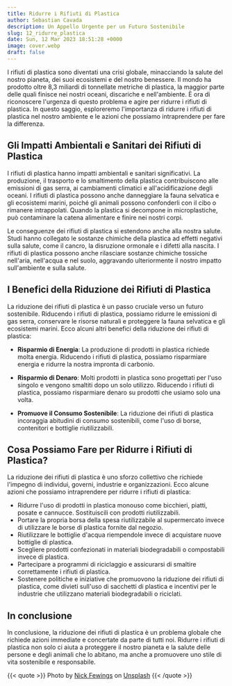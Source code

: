 ```yaml
---
title: Ridurre i Rifiuti di Plastica
author: Sebastian Cavada
description: Un Appello Urgente per un Futuro Sostenibile
slug: 12_ridurre_plastica
date: Sun, 12 Mar 2023 18:51:28 +0000
image: cover.webp
draft: false
---
```


I rifiuti di plastica sono diventati una crisi globale, minacciando la salute del nostro pianeta, dei suoi ecosistemi e del nostro benessere. Il mondo ha prodotto oltre 8,3 miliardi di tonnellate metriche di plastica, la maggior parte delle quali finisce nei nostri oceani, discariche e nell'ambiente. È ora di riconoscere l'urgenza di questo problema e agire per ridurre i rifiuti di plastica. In questo saggio, esploreremo l'importanza di ridurre i rifiuti di plastica nel nostro ambiente e le azioni che possiamo intraprendere per fare la differenza.

## Gli Impatti Ambientali e Sanitari dei Rifiuti di Plastica

I rifiuti di plastica hanno impatti ambientali e sanitari significativi. La produzione, il trasporto e lo smaltimento della plastica contribuiscono alle emissioni di gas serra, ai cambiamenti climatici e all'acidificazione degli oceani. I rifiuti di plastica possono anche danneggiare la fauna selvatica e gli ecosistemi marini, poiché gli animali possono confonderli con il cibo o rimanere intrappolati. Quando la plastica si decompone in microplastiche, può contaminare la catena alimentare e finire nei nostri corpi.

Le conseguenze dei rifiuti di plastica si estendono anche alla nostra salute. Studi hanno collegato le sostanze chimiche della plastica ad effetti negativi sulla salute, come il cancro, la disruzione ormonale e i difetti alla nascita. I rifiuti di plastica possono anche rilasciare sostanze chimiche tossiche nell'aria, nell'acqua e nel suolo, aggravando ulteriormente il nostro impatto sull'ambiente e sulla salute.

## I Benefici della Riduzione dei Rifiuti di Plastica

La riduzione dei rifiuti di plastica è un passo cruciale verso un futuro sostenibile. Riducendo i rifiuti di plastica, possiamo ridurre le emissioni di gas serra, conservare le risorse naturali e proteggere la fauna selvatica e gli ecosistemi marini. Ecco alcuni altri benefici della riduzione dei rifiuti di plastica:

- **Risparmio di Energia**: La produzione di prodotti in plastica richiede molta energia. Riducendo i rifiuti di plastica, possiamo risparmiare energia e ridurre la nostra impronta di carbonio.

- **Risparmio di Denaro**: Molti prodotti in plastica sono progettati per l'uso singolo e vengono smaltiti dopo un solo utilizzo. Riducendo i rifiuti di plastica, possiamo risparmiare denaro su prodotti che usiamo solo una volta.

- **Promuove il Consumo Sostenibile**: La riduzione dei rifiuti di plastica incoraggia abitudini di consumo sostenibili, come l'uso di borse, contenitori e bottiglie riutilizzabili.

## Cosa Possiamo Fare per Ridurre i Rifiuti di Plastica?

La riduzione dei rifiuti di plastica è uno sforzo collettivo che richiede l'impegno di individui, governi, industrie e organizzazioni. Ecco alcune azioni che possiamo intraprendere per ridurre i rifiuti di plastica:

- Ridurre l'uso di prodotti in plastica monouso come bicchieri, piatti, posate e cannucce. Sostituiscili con prodotti riutilizzabili.
- Portare la propria borsa della spesa riutilizzabile al supermercato invece di utilizzare le borse di plastica fornite dal negozio.
- Riutilizzare le bottiglie d'acqua riempendole invece di acquistare nuove bottiglie di plastica.
- Scegliere prodotti confezionati in materiali biodegradabili o compostabili invece di plastica.
- Partecipare a programmi di riciclaggio e assicurarsi di smaltire correttamente i rifiuti di plastica.
- Sostenere politiche e iniziative che promuovono la riduzione dei rifiuti di plastica, come divieti sull'uso di sacchetti di plastica e incentivi per le industrie che utilizzano materiali biodegradabili o riciclati.

## In conclusione

In conclusione, la riduzione dei rifiuti di plastica è un problema globale che richiede azioni immediate e concertate da parte di tutti noi. Ridurre i rifiuti di plastica non solo ci aiuta a proteggere il nostro pianeta e la salute delle persone e degli animali che lo abitano, ma anche a promuovere uno stile di vita sostenibile e responsabile.

{{< quote >}}
Photo by [Nick Fewings](https://unsplash.com/@jannerboy62) on [Unsplash](https://unsplash.com/?utm_source=unsplash&utm_medium=referral&utm_content=creditShareLink)
{{< /quote >}}

